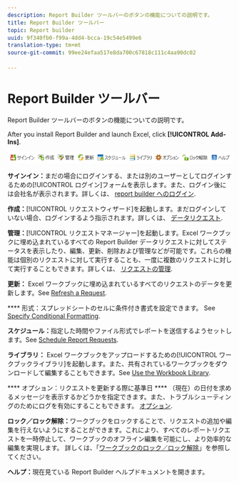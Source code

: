 ```yaml
---
description: Report Builder ツールバーのボタンの機能についての説明です。
title: Report Builder ツールバー
topic: Report builder
uuid: 9f340fb0-f99a-4dd4-bcca-19c54e5499e6
translation-type: tm+mt
source-git-commit: 99ee24efaa517e8da700c67818c111c4aa90dc02

---
```



# Report Builder ツールバー

Report Builder ツールバーのボタンの機能についての説明です。

After you install Report Builder and launch Excel, click **[!UICONTROL Add-Ins]**.

![](assets/report_builder_toolbar.png)

**サインイン：**&#x200B;まだの場合にログインする、または別のユーザーとしてログインするための[!UICONTROL ログイン]フォームを表示します。また、ログイン後には会社名が表示されます。詳しくは、 [report builder へのログイン](/help/analyze/report-builder/setup/t-loggin-in-to-reportbuilder.md).

**作成：**[!UICONTROL リクエストウィザード]を起動します。まだログインしていない場合、ログインするよう指示されます。詳しくは、 [データリクエスト](/help/analyze/report-builder/data-requests/data-requests.md).

**管理：**[!UICONTROL リクエストマネージャー]を起動します。Excel ワークブックに埋め込まれているすべての Report Builder データリクエストに対してステータスを表示したり、編集、更新、削除および管理などが可能です。これらの機能は個別のリクエストに対して実行することも、一度に複数のリクエストに対して実行することもできます。詳しくは、 [リクエストの管理](/help/analyze/report-builder/manage-requests/r-arb-manage-requests.md).

**更新：** Excel ワークブックに埋め込まれているすべてのリクエストのデータを更新します。See [Refresh a Request](/help/analyze/report-builder/manage-requests/t-refresh-a-request.md).

**** 形式：スプレッドシートのセルに条件付き書式を設定できます。 See [Specify Conditional Formatting](/help/analyze/report-builder/manage-requests/specify-conditional-formatting.md).

**スケジュール：**&#x200B;指定した時間やファイル形式でレポートを送信するようセットします。See [Schedule Report Requests](/help/analyze/report-builder/schedule-report-requests.md).

**ライブラリ：** Excel ワークブックをアップロードするための[!UICONTROL ワークブックライブラリ]を起動します。また、共有されているワークブックをダウンロードして編集することもできます。See [Use the Workbook Library](/help/analyze/report-builder/workbook-library/t-upload-a-workbook.md).

**** オプション：リクエストを更新する際に基準日 **** （現在）の日付を求めるメッセージを表示するかどうかを指定できます。また、トラブルシューティングのためにログを有効にすることもできます。   [オプション](/help/analyze/report-builder/options.md).

**ロック／ロック解除：**&#x200B;ワークブックをロックすることで、リクエストの追加や編集を行えないようにすることができます。これにより、すべてのレポートリクエストを一時停止して、ワークブックのオフライン編集を可能にし、より効率的な編集を実現します。 詳しくは、「[ワークブックのロック／ロック解除](/help/analyze/report-builder/workbook-library/protect-wb.md)」を参照してください。

**ヘルプ：**&#x200B;現在見ている Report Builder ヘルプドキュメントを開きます。
